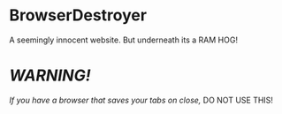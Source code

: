 # BrowserDestroyer
A seemingly innocent website. But underneath its a RAM HOG!
# *WARNING!*
*If you have a browser that saves your tabs on close,* DO NOT USE THIS!
